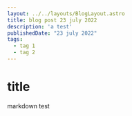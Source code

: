 ```yaml
---
layout: ../../layouts/BlogLayout.astro
title: blog post 23 july 2022
description: 'a test'
publishedDate: "23 july 2022"
tags:
  - tag 1
  - tag 2
---
```

# title
markdown test